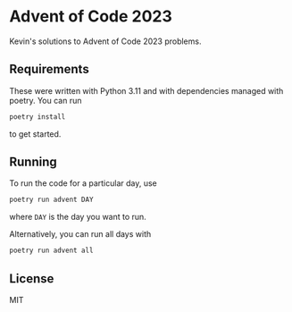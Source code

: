 # Advent of Code 2023

Kevin's solutions to Advent of Code 2023 problems.

## Requirements

These were written with Python 3.11 and with dependencies managed with poetry. You can run

```bash
poetry install
```

to get started.

## Running

To run the code for a particular day, use

```bash
poetry run advent DAY
```

where `DAY` is the day you want to run.

Alternatively, you can run all days with

```bash
poetry run advent all
```

## License

MIT
